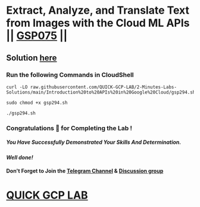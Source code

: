 # Extract, Analyze, and Translate Text from Images with the Cloud ML APIs || [GSP075](https://www.cloudskillsboost.google/focuses/1836?parent=catalog) ||

## Solution [here]()

### Run the following Commands in CloudShell

```
curl -LO raw.githubusercontent.com/QUICK-GCP-LAB/2-Minutes-Labs-Solutions/main/Introduction%20to%20APIs%20in%20Google%20Cloud/gsp294.sh

sudo chmod +x gsp294.sh

./gsp294.sh
```

### Congratulations 🎉 for Completing the Lab !

##### *You Have Successfully Demonstrated Your Skills And Determination.*

#### *Well done!*

#### Don't Forget to Join the [Telegram Channel](https://t.me/QuickGcpLab) & [Discussion group](https://t.me/QuickGcpLabChats)

# [QUICK GCP LAB](https://www.youtube.com/@quickgcplab)